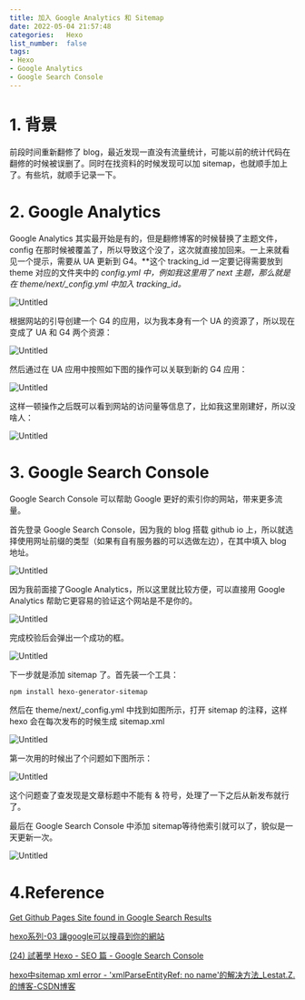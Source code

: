 ```yaml
---
title: 加入 Google Analytics 和 Sitemap
date: 2022-05-04 21:57:48
categories:   Hexo
list_number:  false
tags:
- Hexo
- Google Analytics
- Google Search Console
---
```


# 1. 背景

前段时间重新翻修了 blog，最近发现一直没有流量统计，可能以前的统计代码在翻修的时候被误删了。同时在找资料的时候发现可以加 sitemap，也就顺手加上了。有些坑，就顺手记录一下。

<!--more-->

# 2. Google Analytics

Google Analytics 其实最开始是有的，但是翻修博客的时候替换了主题文件，config 在那时候被覆盖了，所以导致这个没了，这次就直接加回来。一上来就看见一个提示，需要从 UA 更新到 G4。**这个 tracking_id 一定要记得需要放到 theme 对应的文件夹中的 *config.yml 中，例如我这里用了 next 主题，那么就是在 theme/next/_*config.yml 中加入 tracking_id。**

![Untitled](Untitled.png)

根据网站的引导创建一个 G4 的应用，以为我本身有一个 UA 的资源了，所以现在变成了 UA 和 G4 两个资源：

![Untitled](Untitled1.png)

然后通过在 UA 应用中按照如下图的操作可以关联到新的 G4 应用：

![Untitled](Untitled2.png)

这样一顿操作之后既可以看到网站的访问量等信息了，比如我这里刚建好，所以没啥人：

![Untitled](Untitled3.png)

# 3. Google Search Console

Google Search Console 可以帮助 Google 更好的索引你的网站，带来更多流量。

首先登录 Google Search Console，因为我的 blog 搭载 github io 上，所以就选择使用网址前缀的类型（如果有自有服务器的可以选做左边），在其中填入 blog 地址。

![Untitled](Untitled4.png)

因为我前面接了Google Analytics，所以这里就比较方便，可以直接用 Google Analytics 帮助它更容易的验证这个网站是不是你的。

![Untitled](Untitled5.png)

完成校验后会弹出一个成功的框。

![Untitled](Untitled6.png)

下一步就是添加 sitemap 了。首先装一个工具：

```bash
npm install hexo-generator-sitemap
```

然后在 theme/next/_config.yml 中找到如图所示，打开 sitemap 的注释，这样 hexo 会在每次发布的时候生成 sitemap.xml

![Untitled](Untitled7.png)

第一次用的时候出了个问题如下图所示：

![Untitled](Untitled8.png)

这个问题查了查发现是文章标题中不能有 & 符号，处理了一下之后从新发布就行了。

最后在 Google Search Console 中添加 sitemap等待他索引就可以了，貌似是一天更新一次。

![Untitled](Untitled9.png)

# 4.Reference

[Get Github Pages Site found in Google Search Results](https://stackoverflow.com/questions/49073043/get-github-pages-site-found-in-google-search-results)

[hexo系列-03 讓google可以搜尋到你的網站](https://augustushsu.github.io/2019/12/14/hexo-03/)

[(24) 試著學 Hexo - SEO 篇 - Google Search Console](https://israynotarray.com/hexo/20201007/3723180073/)

[hexo中sitemap xml error - 'xmlParseEntityRef: no name'的解决方法_Lestat.Z.的博客-CSDN博客](https://blog.csdn.net/yolohohohoho/article/details/91469362)